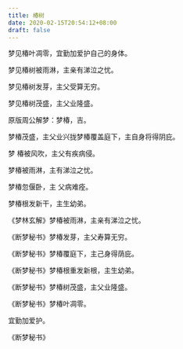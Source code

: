 ```yaml
---
title: 椿树
date: 2020-02-15T20:54:12+08:00
draft: false
---
```


梦见椿叶凋零，宜勤加爱护自己的身体。

梦见椿树被雨淋，主亲有涕泣之忧。

梦见椿树发芽，主父受算无穷。

梦见椿树茂盛，主父业隆盛。

原版周公解梦：梦椿，吉。

梦椿茂盛，主父业兴拢梦椿覆盖庭下，主自身将得阴庇。

梦 椿被风吹，主父有疾病侵。

梦椿被雨淋，主有涕泣之忧。

梦椿忽偃卧，主 父病难痊。

梦椿根发新干，主生幼弟。

《梦林玄解》梦椿被雨淋，主亲有涕泣之忧。

《断梦秘书》梦椿发芽，主父寿算无穷。

《断梦秘书》梦椿覆庭下，主己身得荫庇。

《断梦秘书》梦椿根重发新根，主生幼弟。

《断梦秘书》梦椿树茂盛，主父业隆盛。

《断梦秘书》梦椿叶凋零。

宜勤加爱护。

《断梦秘书》